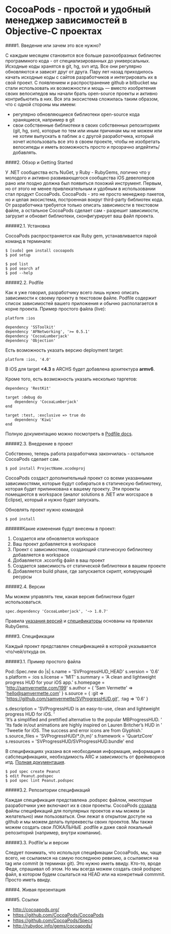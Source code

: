 
**CocoaPods** - простой и удобный менеджер зависимостей в Objective-C проектах
=====


####1. Введение или зачем это все нужно?

С каждым месяцем становится все больше разнообразных библиотек программного кода - от специализированных до универсальных. 
Исходные коды хранятся в git, hg, svn итд.
Все они регулярно обновляются и зависят друг от друга. 
Пару лет назад приходилось качать исходные коды с сайтов разработчиков и интегрировать их в свой проект. С появлением и распространение github и bitbucket мы стали использовать их возможности и мощь — вместо изобретения своих велосипедов мы начали брать open-source проекты и активно контрибьютить в них.
Вся эта экосистема сложилась таким образом, что с одной стороны мы имеем:
- регулярно обновляющиеся библиотеки open-source кода хранящиеся, например в git
- свои собственные библиотеки в своих собственных репозиториях (git, hg, svn), которые по тем или иным причинам мы не можем или не хотим выпускать в паблик
а с другой разработчика, который хочет использовать все это в своем проекте, чтобы не изобретать велосипеды и иметь возможность просто и прозрачно апдейтить/добавлять.

####2. Обзор и Getting Started

У .NET сообщества есть NuGet, у Ruby - RubyGems, логично что у молодого и активно развивающегося сообщества iOS девелоперов рано или поздно должна был появиться похожий инструмент. Первым, но от этого не менее привлекательным и удобным в использовании стал продукт CocoaPods. CocoaPods - это не просто менеджер пакетов, но и целая экосистема, построенная вокруг third-party библиотек кода. От разработчика требуется только описать зависимости в текстовом файле, а остальное CocoaPods сделает сам - разрешит зависимости, загрузит и обновит библиотеки, сконфигурирует ваш файл проекта.


#####2.1. Установка
	
CocoaPods распространяется как Ruby gem, устанавливается парой команд в терминале:

	$ [sudo] gem install cocoapods
	$ pod setup

	$ pod list
	$ pod search af
	$ pod --help

#####2.2. Podfile
	
Как я уже говорил, разработчику всего лишь нужно описать зависимости к своему проекту в текстовом файле. Podfile содержит список зависимостей вашего приложения и обычно располагается в корне проекта. Пример простого файла (live):

	platform :ios

	dependency 'SSToolkit'
	dependency 'AFNetworking', '>= 0.5.1'
	dependency 'CocoaLumberjack'
	dependency 'Objection'

Есть возможность указать версию deployment target:

	platform :ios, '4.0'
В iOS для target **<4.3** в ARCHS будет добавлена архитектура **armv6**.

Кроме того, есть возможность указать несколько таргетов:

	dependency 'RestKit'

	target :debug do
	    dependency 'CocoaLumberjack'
	end

	target :test, :exclusive => true do
	    dependency 'Kiwi'
	end

Полную документацию можно посмотреть в [Podfile docs](http://rubydoc.info/gems/cocoapods/Pod/Podfile).


#####2.3. Внедрение в проект

Собственно, теперь работа разработчика закончилась - остальное CocoaPods сделает сам.

	$ pod install ProjectName.xcodeproj

CocoaPods cоздаст дополнительный проект со всеми указанными зависимостями, которые будут собираться в статическую библиотеку, которая будет прилинкована к вашему проекту. Эти проекты помещаются в workspace (аналог solutions в .NET или worcspace в Eclipse), который и нужно будет запускать. 

Обновлять проект нужно командой 
	
	$ pod install

######Какие изменения будут внесены в проект:

1. Создается или обновляется workspace
2. Ваш проект добавляется в workspace
3. Проект с зависимостями, создающий статическую библиотеку добавляется в workspace
4. Добавляется .xcconfig файл в ваш проект
5. Создается зависимость от статической библиотеки в вашем проекте
6. Добавляется build phase, где запускается скрипт, копирующий ресурсы


#####2.4. Версии

Мы можем управлять тем, какая версия библиотеки будет использоваться.
	
	spec.dependency 'CocoaLumberjack', '~> 1.0.7'

Правила [указания версий](http://docs.rubygems.org/read/chapter/7) и [спецификаторы](http://docs.rubygems.org/read/chapter/16#page74) основаны на правилах RubyGems.


####3. Спецификации

Каждый проект представлен спецификацией в которой указывается что/чей/откуда он.

#####3.1. Пример простого файла

Pod::Spec.new do |s|
  s.name     = 'SVProgressHUD_HEAD'
  s.version  = '0.6'
  s.platform = :ios
  s.license  = 'MIT'
  s.summary  = 'A clean and lightweight progress HUD for your iOS app.'
  s.homepage = 'http://samvermette.com/199'
  s.author   = { 'Sam Vermette' => 'hello@samvermette.com' }
  s.source   = { :git => 'https://github.com/samvermette/SVProgressHUD.git', :tag => '0.6' }

  s.description = 'SVProgressHUD is an easy-to-use, clean and lightweight progress HUD for iOS. ' \
                  'It’s a simplified and prettified alternative to the popular MBProgressHUD. '  \
                  'Its fade in/out animations are highly inspired on Lauren Britcher’s HUD in '  \
                  'Tweetie for iOS. The success and error icons are from Glyphish.'
  s.source_files = 'SVProgressHUD/*.{h,m}'
  s.framework    = 'QuartzCore'
  s.resources    = 'SVProgressHUD/SVProgressHUD.bundle'
end

В спецификациях указана вся необходимая информация, информация о сабспецификациях, необходимость ARC и зависимость от фреймворков итд. [Полная документация](https://github.com/CocoaPods/CocoaPods/wiki/The-podspec-format).

	$ pod spec create Peanut
	$ edit Peanut.podspec
	$ pod spec lint Peanut.podspec

#####3.2. Репозитории спецификаций

Каждая спецификация представлена .podspec файлом, некоторые разработчики уже включают их в свои проекты. CocoaPods [создала](https://github.com/CocoaPods/Specs) файлы спецификаций для популярных проектов и мы можем (и желательно) ими пользоваться. Они лежат в открытом доступе на github и мы можем делать пулреквесты своих проектов. Мы также можем создать свои ЛОКАЛЬНЫЕ .podfile и даже свой локальный репозиторий (например, внутри компании).

#####3.3. Podfile'ы и версии

Следует понимать, что используя спецификации CocoaPods, мы, чаще всего, не ссылаемся на самую последнюю ревизию, а ссылаемся на tag или commit (в терминах git). Это нужно иметь ввиду. Кто-то, вроде Федя, спрашивал об этом. Но мы всегда можем создать свой podspec файл, в котором будем ссылаться на HEAD или на конкретный commmit. Просто иметь ввиду.

####4. Живая презентация
	
####5. Ссылки

* http://cocoapods.org/
* https://github.com/CocoaPods/CocoaPods
* https://github.com/CocoaPods/Specs
* http://rubydoc.info/gems/cocoapods/
